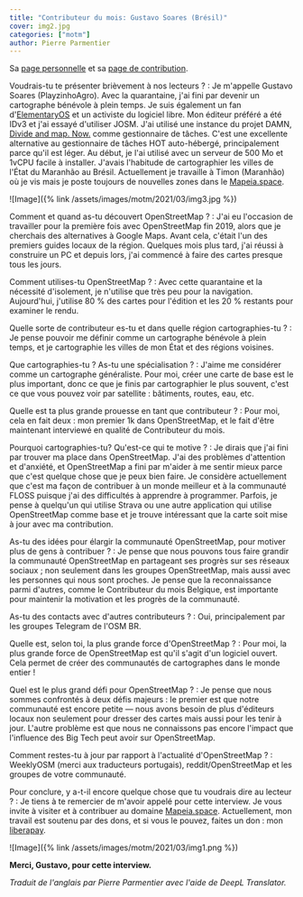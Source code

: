 ```yaml
---
title: "Contributeur du mois: Gustavo Soares (Brésil)"
cover: img2.jpg
categories: ["motm"]
author: Pierre Parmentier
---
```


Sa [page personnelle](https://www.openstreetmap.org/user/PlayzinhoAgro) et sa [page de contribution](https://hdyc.neis-one.org/?PlayzinhoAgro).

Voudrais-tu te présenter brièvement à nos lecteurs ?
: Je m'appelle Gustavo Soares (PlayzinhoAgro). Avec la quarantaine, j'ai fini par devenir un cartographe bénévole à plein temps. Je suis également un fan d'[ElementaryOS](https://elementary.io/) et un activiste du logiciel libre. Mon éditeur préféré a été IDv3 et j'ai essayé d'utiliser JOSM. J'ai utilisé une instance du projet DAMN, [Divide and map. Now.](https://www.damn-project.org/) comme gestionnaire de tâches. C'est une excellente alternative au gestionnaire de tâches HOT auto-hébergé, principalement parce qu'il est léger. Au début, je l'ai utilisé avec un serveur de 500 Mo et 1vCPU facile à installer. J'avais l'habitude de cartographier les villes de l'État du Maranhão au Brésil. Actuellement je travaille à Timon (Maranhão) où je vis mais je poste toujours de nouvelles zones dans le [Mapeia.space](https://tarefas.mapeia.space/).

![Image]({% link /assets/images/motm/2021/03/img3.jpg %})

Comment et quand as-tu découvert OpenStreetMap ?
: J'ai eu l'occasion de travailler pour la première fois avec OpenStreetMap fin 2019, alors que je cherchais des alternatives à Google Maps. Avant cela, c'était l'un des premiers guides locaux de la région. Quelques mois plus tard, j'ai réussi à construire un PC et depuis lors, j'ai commencé à faire des cartes presque tous les jours.

Comment utilises-tu OpenStreetMap ?
: Avec cette quarantaine et la nécessité d'isolement, je n'utilise que très peu pour la navigation. Aujourd'hui, j'utilise 80 % des cartes pour l'édition et les 20 % restants pour examiner le rendu.

Quelle sorte de contributeur es-tu et dans quelle région cartographies-tu ?
: Je pense pouvoir me définir comme un cartographe bénévole à plein temps, et je cartographie les villes de mon État et des régions voisines.

Que cartographies-tu ? As-tu une spécialisation ?
: J'aime me considérer comme un cartographe généraliste. Pour moi, créer une carte de base est le plus important, donc ce que je finis par cartographier le plus souvent, c'est ce que vous pouvez voir par satellite : bâtiments, routes, eau, etc.

Quelle est ta plus grande prouesse en tant que contributeur ?
: Pour moi, cela en fait deux : mon premier 1k dans OpenStreetMap, et le fait d'être maintenant interviewé en qualité de Contributeur du mois.

Pourquoi cartographies-tu? Qu'est-ce qui te motive ?
: Je dirais que j'ai fini par trouver ma place dans OpenStreetMap. J'ai des problèmes d'attention et d'anxiété, et OpenStreetMap a fini par m'aider à me sentir mieux parce que c'est quelque chose que je peux bien faire. Je considère actuellement que c'est ma façon de contribuer à un monde meilleur et à la communauté FLOSS puisque j'ai des difficultés à apprendre à programmer. Parfois, je pense à quelqu'un qui utilise Strava ou une autre application qui utilise OpenStreetMap comme base et je trouve intéressant que la carte soit mise à jour avec ma contribution.

As-tu des idées pour élargir la communauté OpenStreetMap, pour motiver plus de gens à contribuer ?
: Je pense que nous pouvons tous faire grandir la communauté OpenStreetMap en partageant ses progrès sur ses réseaux sociaux ; non seulement dans les groupes OpenStreetMap, mais aussi avec les personnes qui nous sont proches. Je pense que la reconnaissance parmi d'autres, comme le Contributeur du mois Belgique, est importante pour maintenir la motivation et les progrès de la communauté.

As-tu des contacts avec d'autres contributeurs ?
: Oui, principalement par les groupes Telegram de l'OSM BR.

Quelle est, selon toi, la plus grande force d'OpenStreetMap ?
: Pour moi, la plus grande force de OpenStreetMap est qu'il s'agit d'un logiciel ouvert. Cela permet de créer des communautés de cartographes dans le monde entier !

Quel est le plus grand défi pour OpenStreetMap ?
: Je pense que nous sommes confrontés à deux défis majeurs : le premier est que notre communauté est encore petite — nous avons besoin de plus d'éditeurs locaux non seulement pour dresser des cartes mais aussi pour les tenir à jour. L'autre problème est que nous ne connaissons pas encore l'impact que l'influence des Big Tech peut avoir sur OpenStreetMap.

Comment restes-tu à jour par rapport à l'actualité d'OpenStreetMap ?
: WeeklyOSM (merci aux traducteurs portugais), reddit/OpenStreetMap et les groupes de votre communauté.

Pour conclure, y a-t-il encore quelque chose que tu voudrais dire au lecteur ?
: Je tiens à te remercier de m'avoir appelé pour cette interview. Je vous invite à visiter et à contribuer au domaine [Mapeia.space](https://tarefas.mapeia.space/). Actuellement, mon travail est soutenu par des dons, et si vous le pouvez, faites un don : mon [liberapay](https://liberapay.com/gustavo22soares).

![Image]({% link /assets/images/motm/2021/03/img1.png %})

**Merci, Gustavo, pour cette interview.**

*Traduit de l'anglais par Pierre Parmentier avec l'aide de DeepL Translator.*
